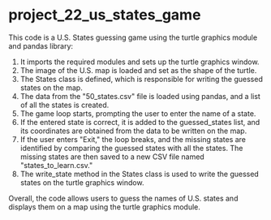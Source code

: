 # project_22_us_states_game

This code is a U.S. States guessing game using the turtle graphics module and pandas library:

1. It imports the required modules and sets up the turtle graphics window.
2. The image of the U.S. map is loaded and set as the shape of the turtle.
3. The States class is defined, which is responsible for writing the guessed states on the map.
4. The data from the "50_states.csv" file is loaded using pandas, and a list of all the states is created.
5. The game loop starts, prompting the user to enter the name of a state.
6. If the entered state is correct, it is added to the guessed_states list, and its coordinates are obtained from the data to be written on the map.
7. If the user enters "Exit," the loop breaks, and the missing states are identified by comparing the guessed states with all the states. The missing states are then saved to a new CSV file named "states_to_learn.csv."
8. The write_state method in the States class is used to write the guessed states on the turtle graphics window.

Overall, the code allows users to guess the names of U.S. states and displays them on a map using the turtle graphics module.
